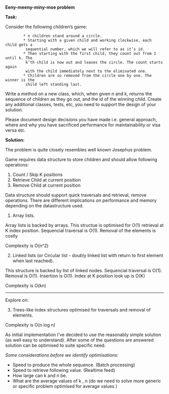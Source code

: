 **Eeny-meeny-miny-moe problem**

**Task:**
 
Consider the following children’s game:
 
            * n children stand around a circle. 
            * Starting with a given child and working clockwise, each child gets a 
             sequential number, which we will refer to as it’s id. 
            * Then starting with the first child, they count out from 1 until k. The 
             k’th child is now out and leaves the circle. The count starts again 
             with the child immediately next to the eliminated one.
            * Children are so removed from the circle one by one. The winner is the 
             child left standing last.
 
Write a method on a new class, which, when given n and k, returns the 
sequence of children as they go out, and the id of the winning child. Create any
additional classes, tests, etc, you need to support the design of your solution.
 
Please document design decisions you have made i.e. general approach, 
where and why you have sacrificed performance for maintainability or visa versa etc.

**Solution:**

The problem is quite closely resembles well known Josephus problem.

Game requires data structure to store children and should allow following operations:

1) Count / Skip K positions
2) Retrieve Child at current position 
3) Remove Child at current position

Data structure should support quick traversals and retrieval, remove operations. There are different implications on
performance and memory depending on the datastructure used.

1) Array lists. 

Array lists is backed by arrays. This structue is optimised for O(1) retrieval at K index position.
Sequencial traversal is O(1). Removal of the elements is costly

Complexity is O(n^2)

2) Linked lists (or Circular list - doubly linked list with return to first element when last reached).

This structure is backed by list of linked nodes. Sequencial traversal is O(1). Removal is O(1). Insertion is O(1). 
Index at K position look up is O(K)

Complexity is O(kn)



-------
Explore on:

3) Trees-like index structures optimised for traversals and removal of elements. 

Complexity is O(n log n)


As initial implementation I've decided to use the reasonably simple solution (as well easy to understand). 
After some of the questions are answered solution can be optimised to suite specific need.

*Some considerations before we identify optimisations:*

* Speed to produce the whole sequence. (Batch processing)
* Speed to retrieve following value. (Realtime feed)
* How large can k and n  be. 
* What are the average values of k , n (do we need to solve more generic or specific problem optimised for average values )
